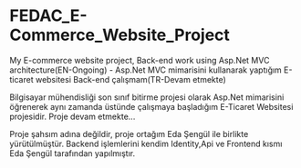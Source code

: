 # FEDAC_E-Commerce_Website_Project
My E-commerce website project, Back-end work using Asp.Net MVC architecture(EN-Ongoing) - Asp.Net MVC mimarisini kullanarak yaptığım E-ticaret websitesi Back-end çalışmam(TR-Devam etmekte)

Bilgisayar mühendisliği son sınıf bitirme projesi olarak Asp.Net mimarisini öğrenerek aynı zamanda üstünde çalışmaya başladığım E-Ticaret Websitesi projesidir.
Proje devam etmekte...

Proje şahsım adına değildir, proje ortağım Eda Şengül ile birlikte yürütülmüştür. Backend işlemlerini kendim Identity,Api ve Frontend kısmı Eda Şengül tarafından yapılmıştır.
